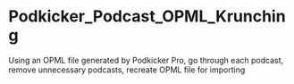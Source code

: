 # Podkicker_Podcast_OPML_Krunching
Using an OPML file generated by Podkicker Pro, go through each podcast, remove unnecessary podcasts, recreate OPML file for importing
